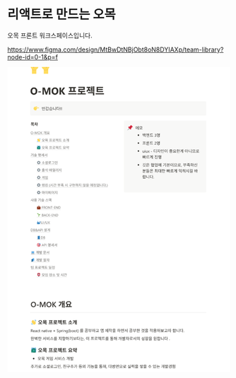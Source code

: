 # 리액트로 만드는 오목

오목 프론트 워크스페이스입니다. 

https://www.figma.com/design/MtBwDtNBjObt8oN8DYIAXp/team-library?node-id=0-1&p=f

![이미지](소개.png)
